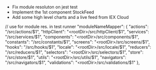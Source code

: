 - Fix module resoluton on jest test
- Implement the 1st component StockFeed
- Add some high level charts and a live feed from IEX Cloud


// use for module res. in test runner
"moduleNameMapper": {
      "actions": "<rootDir>/src/actions/$1",
      "httpClient": "<rootDir>/src/httpClient/$1",
      "services": "<rootDir>/src/services/$1",
      "components": "<rootDir>/src/components/$1",
      "constants": "<rootDir>/src/constants/$1",
      "screens": "<rootDir>/src/screens/$1",
      "hooks": "<rootDir>/src/hooks/$1",
      "locale": "<rootDir>/src/locale/$1",
      "reducers": "<rootDir>/src/reducers/$1",
      "selectors": "<rootDir>/src/selectors/$1",
      "store": "<rootDir>/src/store/$1",
      "utils": "<rootDir>/src/utils/$1",
      "navigators": "<rootDir>/src/navigators/$1",
      "validations": "<rootDir>/src/validations/$1"
    },